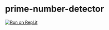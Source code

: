 # prime-number-detector
[![Run on Repl.it](https://repl.it/badge/github/hello2himel/prime-number-detector)](https://repl.it/github/hello2himel/prime-number-detector)

